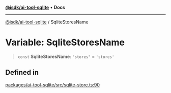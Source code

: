 [**@isdk/ai-tool-sqlite**](../README.md) • **Docs**

***

[@isdk/ai-tool-sqlite](../globals.md) / SqliteStoresName

# Variable: SqliteStoresName

> `const` **SqliteStoresName**: `"stores"` = `'stores'`

## Defined in

[packages/ai-tool-sqlite/src/sqlite-store.ts:90](https://github.com/isdk/ai-tool-sqlite.js/blob/e3c1ff8a73c1e23a76a3ce2a388503307056f314/src/sqlite-store.ts#L90)
